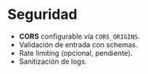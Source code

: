 
# Seguridad

- **CORS** configurable vía `CORS_ORIGINS`.
- Validación de entrada con schemas.
- Rate limiting (opcional, pendiente).
- Sanitización de logs.
